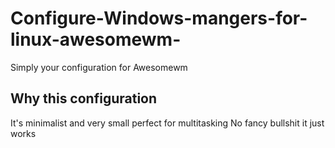 # Configure-Windows-mangers-for-linux-awesomewm-
Simply your configuration for Awesomewm 
## Why this configuration
It's minimalist and very small perfect for multitasking No fancy bullshit it just works

